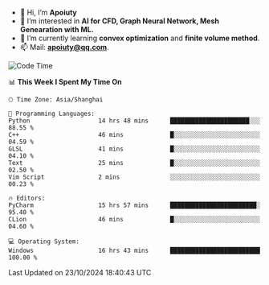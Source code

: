 - 👋 Hi, I’m **Apoiuty**
- 👀 I’m interested in **AI for CFD, Graph Neural Network, Mesh Genearation with ML.**
- 🌱 I’m currently learning **convex optimization** and **finite volume method**.
- 📫 Mail: **apoiuty@qq.com**.


<!--START_SECTION:waka-->
![Code Time](http://img.shields.io/badge/Code%20Time-1%2C318%20hrs%2048%20mins-blue)

📊 **This Week I Spent My Time On** 

```text
🕑︎ Time Zone: Asia/Shanghai

💬 Programming Languages: 
Python                   14 hrs 48 mins      ██████████████████████░░░   88.55 % 
C++                      46 mins             █░░░░░░░░░░░░░░░░░░░░░░░░   04.59 % 
GLSL                     41 mins             █░░░░░░░░░░░░░░░░░░░░░░░░   04.10 % 
Text                     25 mins             █░░░░░░░░░░░░░░░░░░░░░░░░   02.50 % 
Vim Script               2 mins              ░░░░░░░░░░░░░░░░░░░░░░░░░   00.23 % 

🔥 Editors: 
PyCharm                  15 hrs 57 mins      ████████████████████████░   95.40 % 
CLion                    46 mins             █░░░░░░░░░░░░░░░░░░░░░░░░   04.60 % 

💻 Operating System: 
Windows                  16 hrs 43 mins      █████████████████████████   100.00 % 
```


 Last Updated on 23/10/2024 18:40:43 UTC
<!--END_SECTION:waka-->



<!---
Apoiuty/Apoiuty is a ✨ special ✨ repository because its `README.md` (this file) appears on your GitHub profile.
You can click the Preview link to take a look at your changes.
--->

